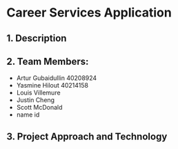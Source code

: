 # Career Services Application

## 1.   Description

## 2.   Team Members:

- Artur Gubaidullin 40208924
- Yasmine Hilout 40214158
- Louis Villemure
- Justin Cheng
- Scott McDonald
- name id

## 3.	Project Approach and Technology 
